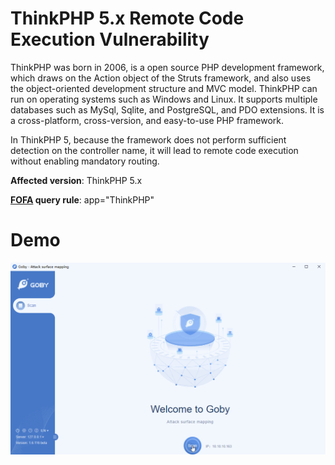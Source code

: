 # ThinkPHP 5.x Remote Code Execution Vulnerability

ThinkPHP was born in 2006, is a open source PHP development framework, which draws on the Action object of the Struts framework, and also uses the object-oriented development structure and MVC model. ThinkPHP can run on operating systems such as Windows and Linux. It supports multiple databases such as MySql, Sqlite, and PostgreSQL, and PDO extensions. It is a cross-platform, cross-version, and easy-to-use PHP framework.

In ThinkPHP 5, because the framework does not perform sufficient detection on the controller name, it will lead to remote code execution without enabling mandatory routing.

**Affected version**: ThinkPHP 5.x

**[FOFA](https://fofa.so/result?qbase64=YXBwPSJUaGlua1BIUCI%3D) query rule**: app="ThinkPHP"

# Demo

![](thinkphp_5.gif)